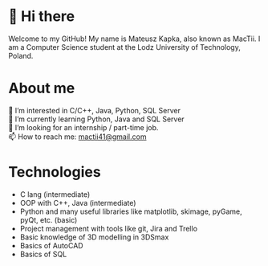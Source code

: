 # 👋 Hi there  
Welcome to my GitHub! My name is Mateusz Kapka, also known as MacTii. I am a Computer Science student at the Lodz University of Technology, Poland.

# About me
👀 I’m interested in C/C++, Java, Python, SQL Server  
🌱 I’m currently learning Python, Java and SQL Server  
💞️ I’m looking for an internship / part-time job.  
📫 How to reach me: mactii41@gmail.com  

# Technologies
- C lang (intermediate)
- OOP with C++, Java (intermediate)
- Python and many useful libraries like matplotlib, skimage, pyGame, pyQt, etc. (basic)
- Project management with tools like git, Jira and Trello
- Basic knowledge of 3D modelling in 3DSmax
- Basics of AutoCAD
- Basics of SQL

<!---
MacTii/MacTii is a ✨ special ✨ repository because its `README.md` (this file) appears on your GitHub profile.
You can click the Preview link to take a look at your changes.
--->
